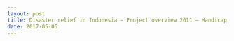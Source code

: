 ```yaml
---
layout: post
title: Disaster relief in Indonesia – Project overview 2011 – Handicap International
date: 2017-05-05
---
```



